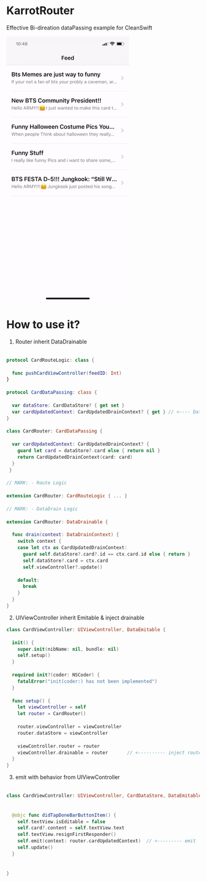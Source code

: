 # KarrotRouter
Effective Bi-direation dataPassing example for CleanSwift

<img src="https://github.com/GeekTree0101/KarrotRouter/blob/master/res/example.gif" />

# How to use it?

1. Router inherit DataDrainable
```swift

protocol CardRouteLogic: class {
  
  func pushCardViewController(feedID: Int) 
}

protocol CardDataPassing: class {
  
  var dataStore: CardDataStore? { get set }
  var cardUpdatedContext: CardUpdatedDrainContext? { get } // <---- DataDrainContext
}

class CardRouter: CardDataPassing { 

  var cardUpdatedContext: CardUpdatedDrainContext? {
    guard let card = dataStore?.card else { return nil }
    return CardUpdatedDrainContext(card: card)
  }
 }

// MARK: - Route Logic

extension CardRouter: CardRouteLogic { ... }

// MARK: - DataDrain Logic

extension CardRouter: DataDrainable {
  
  func drain(context: DataDrainContext) {
    switch context {
    case let ctx as CardUpdatedDrainContext:
      guard self.dataStore?.card?.id == ctx.card.id else { return }
      self.dataStore?.card = ctx.card
      self.viewController?.update()
      
    default:
      break
    }
  }
}
```

2. UIViewController inherit Emitable & inject drainable
```swift
class CardViewController: UIViewController, DataEmitable {
  
  init() {
    super.init(nibName: nil, bundle: nil)
    self.setup()
  }
  
  required init?(coder: NSCoder) {
    fatalError("init(coder:) has not been implemented")
  }
  
  func setup() {
    let viewController = self
    let router = CardRouter()
    
    router.viewController = viewController
    router.dataStore = viewController
    
    viewController.router = router
    viewController.drainable = router       // <---------- inject router to drainable
  }
}

```

3. emit with behavior from UIViewController

```swift

class CardViewController: UIViewController, CardDataStore, DataEmitable {


  @objc func didTapDoneBarButtonItem() {
    self.textView.isEditable = false
    self.card?.content = self.textView.text
    self.textView.resignFirstResponder()
    self.emit(context: router.cardUpdatedContext)  // <--------- emit
    self.update()
  }


}


```
